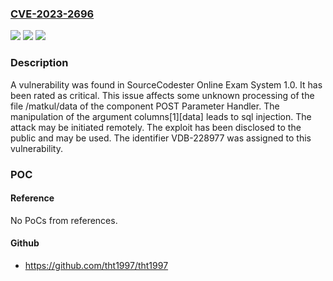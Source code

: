 ### [CVE-2023-2696](https://cve.mitre.org/cgi-bin/cvename.cgi?name=CVE-2023-2696)
![](https://img.shields.io/static/v1?label=Product&message=Online%20Exam%20System&color=blue)
![](https://img.shields.io/static/v1?label=Version&message=%3D%201.0%20&color=brighgreen)
![](https://img.shields.io/static/v1?label=Vulnerability&message=CWE-89%20SQL%20Injection&color=brighgreen)

### Description

A vulnerability was found in SourceCodester Online Exam System 1.0. It has been rated as critical. This issue affects some unknown processing of the file /matkul/data of the component POST Parameter Handler. The manipulation of the argument columns[1][data] leads to sql injection. The attack may be initiated remotely. The exploit has been disclosed to the public and may be used. The identifier VDB-228977 was assigned to this vulnerability.

### POC

#### Reference
No PoCs from references.

#### Github
- https://github.com/tht1997/tht1997


